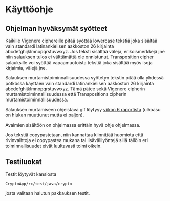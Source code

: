 # Käyttöohje

## Ohjelman hyväksymät syötteet

Kaikille Vigenere ciphereille pitää syöttää lowercase tekstiä joka sisältää vain standardi latinankielisen aakkoston 26 kirjainta abcdefghijklmnopqrstuvwxyz. Jos teksti sisältää väleja, erikoismerkkejä jne niin salauksen tulos ei välttämättä ole onnistunut. Transposition cipher salauksille voi syöttää vapaamuotoista tekstiä joka sisältää myös isoja kirjaimia, välejä jne.

Salauksen murtamistoiminnallisuudessa syötetyn tekstin pitää olla yhdessä pötkössä käyttäen vain standardi latinankielisen aakkoston 26 kirjainta abcdefghijklmnopqrstuvwxyz. Tämä pätee sekä Vigenere cipherin murtamistoiminnallisuudessa että Transpositions cipherin murtamistoiminnallisuudessa.

Salauksen murtamiseen ohjeistava gif löytyyy [viikon 6 raportista](https://github.com/Jsos17/Classic-crypto/blob/master/documentation/Viikkoraportti-6.md) (ulkoasu on hiukan muuttunut mutta ei paljon).

Avaimien sisältöön on ohjelmassa erittäin hyvä ohje ohjelmassa.

Jos tekstiä copypastetaan, niin kannattaa kiinnittää huomiota että rivinvaihtoja ei copypastea mukana tai lisävälilyöntejä sillä tällöin eri toiminnallisuudet eivät luultavasti toimi oikein.

## Testiluokat

Testit löytyvät kansiosta 

    CryptoApp/rc/test/java/crypto
    
josta valitaan halutun pakkauksen testit.
